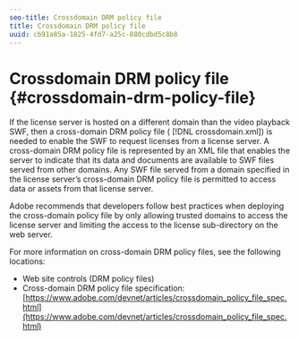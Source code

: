 ```yaml
---
seo-title: Crossdomain DRM policy file
title: Crossdomain DRM policy file
uuid: cb91a85a-1825-4fd7-a25c-880cdbd5c8b8
---
```


# Crossdomain DRM policy file {#crossdomain-drm-policy-file}

If the license server is hosted on a different domain than the video playback SWF, then a cross-domain DRM policy file ( [!DNL crossdomain.xml]) is needed to enable the SWF to request licenses from a license server. A cross-domain DRM policy file is represented by an XML file that enables the server to indicate that its data and documents are available to SWF files served from other domains. Any SWF file served from a domain specified in the license server’s cross-domain DRM policy file is permitted to access data or assets from that license server.

Adobe recommends that developers follow best practices when deploying the cross-domain policy file by only allowing trusted domains to access the license server and limiting the access to the license sub-directory on the web server.

For more information on cross-domain DRM policy files, see the following locations:

* Web site controls (DRM policy files)
* Cross-domain DRM policy file specification: [https://www.adobe.com/devnet/articles/crossdomain_policy_file_spec.html](https://www.adobe.com/devnet/articles/crossdomain_policy_file_spec.html)

